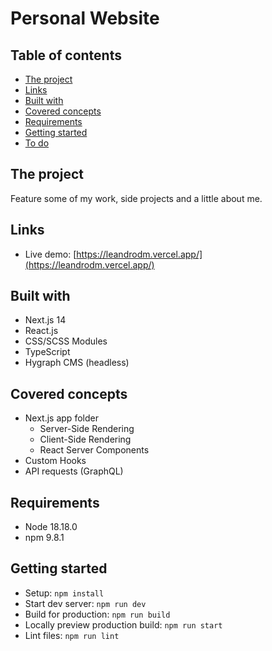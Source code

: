 # Personal Website

## Table of contents

- [The project](#the-project)
- [Links](#links)
- [Built with](#built-with)
- [Covered concepts](#covered-concepts)
- [Requirements](#requirements)
- [Getting started](#getting-started)
- [To do](#to-do)

## The project

Feature some of my work, side projects and a little about me.

## Links

- Live demo: [https://leandrodm.vercel.app/](https://leandrodm.vercel.app/)

## Built with

- Next.js 14
- React.js
- CSS/SCSS Modules
- TypeScript
- Hygraph CMS (headless)

## Covered concepts

- Next.js app folder
  - Server-Side Rendering
  - Client-Side Rendering
  - React Server Components
- Custom Hooks
- API requests (GraphQL)

## Requirements

- Node 18.18.0
- npm 9.8.1

## Getting started

- Setup: `npm install`
- Start dev server: `npm run dev`
- Build for production: `npm run build`
- Locally preview production build: `npm run start`
- Lint files: `npm run lint`
